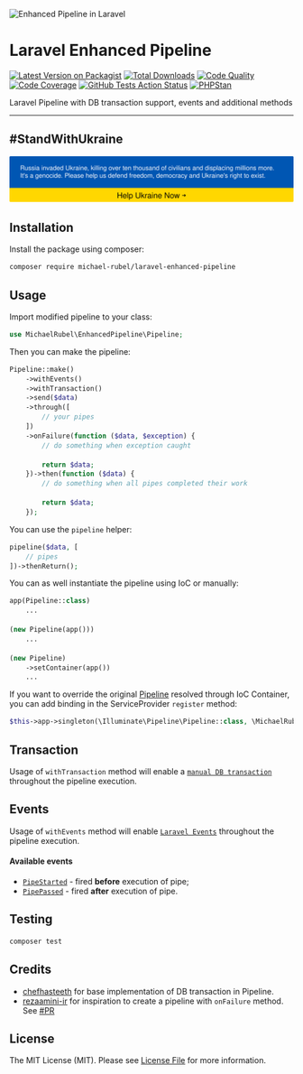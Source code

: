 ![Enhanced Pipeline in Laravel](https://user-images.githubusercontent.com/37669560/183900755-de9856b2-012e-4a56-a99f-dd46d70538be.png)

# Laravel Enhanced Pipeline
[![Latest Version on Packagist](https://img.shields.io/packagist/v/michael-rubel/laravel-enhanced-pipeline.svg?style=flat-square&logo=packagist)](https://packagist.org/packages/michael-rubel/laravel-enhanced-pipeline)
[![Total Downloads](https://img.shields.io/packagist/dt/michael-rubel/laravel-enhanced-pipeline.svg?style=flat-square&logo=packagist)](https://packagist.org/packages/michael-rubel/laravel-enhanced-pipeline)
[![Code Quality](https://img.shields.io/scrutinizer/quality/g/michael-rubel/laravel-enhanced-pipeline.svg?style=flat-square&logo=scrutinizer)](https://scrutinizer-ci.com/g/michael-rubel/laravel-enhanced-pipeline/?branch=main)
[![Code Coverage](https://img.shields.io/scrutinizer/coverage/g/michael-rubel/laravel-enhanced-pipeline.svg?style=flat-square&logo=scrutinizer)](https://scrutinizer-ci.com/g/michael-rubel/laravel-enhanced-pipeline/?branch=main)
[![GitHub Tests Action Status](https://img.shields.io/github/workflow/status/michael-rubel/laravel-enhanced-pipeline/run-tests/main?style=flat-square&label=tests&logo=github)](https://github.com/michael-rubel/laravel-enhanced-pipeline/actions)
[![PHPStan](https://img.shields.io/github/workflow/status/michael-rubel/laravel-enhanced-pipeline/phpstan/main?style=flat-square&label=larastan&logo=laravel)](https://github.com/michael-rubel/laravel-enhanced-pipeline/actions)

Laravel Pipeline with DB transaction support, events and additional methods

---

## #StandWithUkraine
[![SWUbanner](https://raw.githubusercontent.com/vshymanskyy/StandWithUkraine/main/banner2-direct.svg)](https://github.com/vshymanskyy/StandWithUkraine/blob/main/docs/README.md)

## Installation
Install the package using composer:
```bash
composer require michael-rubel/laravel-enhanced-pipeline
```

## Usage
Import modified pipeline to your class:
```php
use MichaelRubel\EnhancedPipeline\Pipeline;
```

Then you can make the pipeline:
```php
Pipeline::make()
    ->withEvents()
    ->withTransaction()
    ->send($data)
    ->through([
        // your pipes
    ])
    ->onFailure(function ($data, $exception) {
        // do something when exception caught

        return $data;
    })->then(function ($data) {
        // do something when all pipes completed their work

        return $data;
    });
```

You can use the `pipeline` helper:
```php
pipeline($data, [
    // pipes
])->thenReturn();
```

You can as well instantiate the pipeline using IoC or manually:
```php
app(Pipeline::class)
    ...

(new Pipeline(app()))
    ...

(new Pipeline)
    ->setContainer(app())
    ...
```

If you want to override the original [Pipeline](https://github.com/laravel/framework/blob/9.x/src/Illuminate/Pipeline/Pipeline.php) resolved through IoC Container, you can add binding in the ServiceProvider `register` method:
```php
$this->app->singleton(\Illuminate\Pipeline\Pipeline::class, \MichaelRubel\EnhancedPipeline\Pipeline::class);
```

## Transaction
Usage of `withTransaction` method will enable a [`manual DB transaction`](https://laravel.com/docs/9.x/database#manually-using-transactions) throughout the pipeline execution.

## Events
Usage of `withEvents` method will enable [`Laravel Events`](https://laravel.com/docs/9.x/events#introduction) throughout the pipeline execution.

#### Available events
- [`PipeStarted`](https://github.com/michael-rubel/laravel-enhanced-pipeline/blob/main/src/Events/PipeStarted.php) - fired **before** execution of pipe;
- [`PipePassed`](https://github.com/michael-rubel/laravel-enhanced-pipeline/blob/main/src/Events/PipePassed.php) - fired **after** execution of pipe.

## Testing
```bash
composer test
```

## Credits
- [chefhasteeth](https://github.com/chefhasteeth) for base implementation of DB transaction in Pipeline.
- [rezaamini-ir](https://github.com/rezaamini-ir) for inspiration to create a pipeline with `onFailure` method. See [#PR](https://github.com/laravel/framework/pull/42634)

## License
The MIT License (MIT). Please see [License File](LICENSE.md) for more information.
